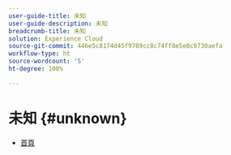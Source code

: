 ```yaml
---
user-guide-title: 未知
user-guide-description: 未知
breadcrumb-title: 未知
solution: Experience Cloud
source-git-commit: 446e5c8174d45f9789cc8c74ff8e5e8c9730aefa
workflow-type: ht
source-wordcount: '5'
ht-degree: 100%

---
```


# 未知 {#unknown}

* [首頁](home.md)

